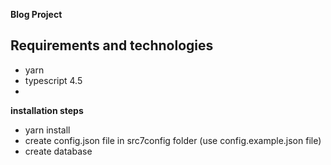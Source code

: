 **Blog Project**

## Requirements and technologies
- yarn 
- typescript 4.5
- 

**installation steps**
- yarn install
- create config.json file in src7config folder (use config.example.json file)
- create database